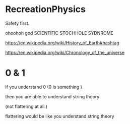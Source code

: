 # RecreationPhysics

Safety first.


ohoohoh god SCIENTIFIC STOCHHOLE SYDNROME 

<https://en.wikipedia.org/wiki/History_of_Earth#hashtag>

<https://en.wikipedia.org/wiki/Chronology_of_the_universe>

# 0 & 1

if you understand 0 (0 is something )

then you are able to understand string theory

(not flattering at all.)

flattering would be like you understand string theory
